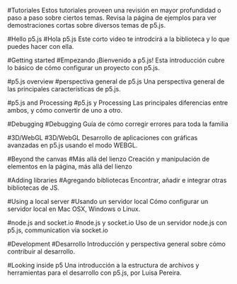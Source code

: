 #Tutoriales
Estos tutoriales proveen una revisión en mayor profundidad o paso a paso sobre ciertos temas. Revisa la página de ejemplos para ver demostraciones cortas sobre diversos temas de p5.js.

#Hello p5.js
#Hola p5.js
Este corto video te introdcirá a la biblioteca y lo que puedes hacer con ella.

#Getting started
#Empezando
¡Bienvenido a p5.js!
Esta introducción cubre lo básico de cómo configurar un proyecto con p5.js.

#p5.js overview
#perspectiva general de p5.js
Una perspectiva general de las principales características de p5.js.

#p5.js and Processing
#p5.js y Processing
Las principales diferencias entre ambos, y cómo convertir de uno a otro.

#Debugging
#Debugging
Guía de cómo corregir errores para toda la familia

#3D/WebGL
#3D/WebGL
Desarrollo de aplicaciones con gráficas avanzadas en p5.js usando el modo WEBGL.

#Beyond the canvas
#Más allá del lienzo
Creación y manipulación de elementos en la página, más allá del lienzo

#Adding libraries
#Agregando bibliotecas
Encontrar, añadir e integrar otras bibliotecas de JS.

#Using a local server
#Usando un servidor local
Cómo configurar un servidor local en Mac OSX, Windows o Linux.

#node.js and socket.io
#node.js y socket.io
Uso de un servidor node.js con p5.js, communication via socket.io

#Development
#Desarrollo
Introducción y perspectiva general sobre cómo contribuir al desarrollo.

#Looking inside p5
Una introducción a la estructura de archivos y herramientas para el desarrollo con p5.js, por Luisa Pereira.
